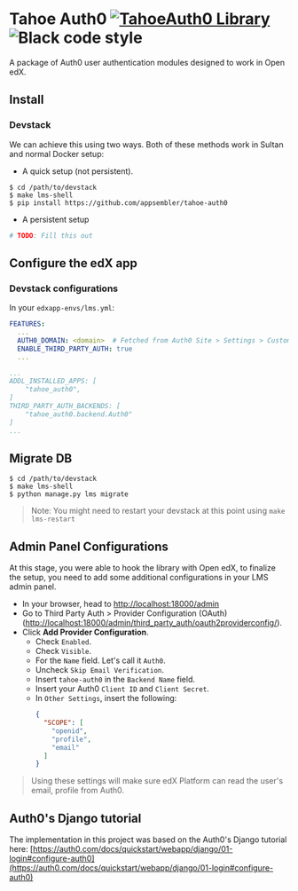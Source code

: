 # Tahoe Auth0 [![TahoeAuth0 Library](https://github.com/appsembler/tahoe-auth0/actions/workflows/tests.yml/badge.svg)](https://github.com/appsembler/tahoe-auth0/actions/workflows/tests.yml) ![Black code style](https://img.shields.io/badge/code%20style-black-000000.svg)

A package of Auth0 user authentication modules designed to work in Open edX.


## Install

### Devstack

We can achieve this using two ways. Both of these methods work in Sultan and
normal Docker setup:

- A quick setup (not persistent).
```console
$ cd /path/to/devstack
$ make lms-shell
$ pip install https://github.com/appsembler/tahoe-auth0
```
- A persistent setup
```python
# TODO: Fill this out
```

## Configure the edX app

### Devstack configurations
In your `edxapp-envs/lms.yml`:

```yaml
FEATURES:
  ...
  AUTH0_DOMAIN: <domain>  # Fetched from Auth0 Site > Settings > Custom Domains
  ENABLE_THIRD_PARTY_AUTH: true
  ...

...
ADDL_INSTALLED_APPS: [
    "tahoe_auth0",
]
THIRD_PARTY_AUTH_BACKENDS: [
    "tahoe_auth0.backend.Auth0"
]
...
```


## Migrate DB

```console
$ cd /path/to/devstack
$ make lms-shell
$ python manage.py lms migrate
```

> Note: You might need to restart your devstack at this point using `make lms-restart`


## Admin Panel Configurations
At this stage, you were able to hook the library with Open edX, to finalize
the setup, you need to add some additional configurations in your LMS admin
panel.

- In your browser, head to [http://localhost:18000/admin]()
- Go to Third Party Auth > Provider Configuration (OAuth) ([http://localhost:18000/admin/third_party_auth/oauth2providerconfig/]()).
- Click **Add Provider Configuration**.
  - Check `Enabled`.
  - Check `Visible`.
  - For the `Name` field. Let's call it `Auth0`.
  - Uncheck `Skip Email Verification`.
  - Insert `tahoe-auth0` in the `Backend Name` field.
  - Insert your Auth0 `Client ID` and `Client Secret`.
  - In `Other Settings`, insert the following:
    ```json
    {
      "SCOPE": [
        "openid",
        "profile",
        "email"
      ]
    }
    ```

> Using these settings will make sure edX Platform can read the user's email,
> profile from Auth0.


## Auth0's Django tutorial
The implementation in this project was based on the Auth0's Django tutorial here:
[https://auth0.com/docs/quickstart/webapp/django/01-login#configure-auth0](https://auth0.com/docs/quickstart/webapp/django/01-login#configure-auth0)
